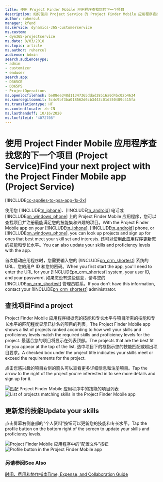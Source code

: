 ```yaml
---
title: 使用 Project Finder Mobile 应用程序查找您的下一个项目
description: 如何使用 Project Service 的 Project Finder Mobile 应用程序查找您的下一个项目
author: ruhercul
manager: kfend
ms.service: dynamics-365-customerservice
ms.custom:
- dyn365-projectservice
ms.date: 8/03/2018
ms.topic: article
ms.author: ruhercul
audience: Admin
search.audienceType:
- admin
- customizer
- enduser
search.app:
- D365CE
- D365PS
- ProjectOperations
ms.openlocfilehash: be88ee348d11347365ddad28516a0d4bc02b4634
ms.sourcegitcommit: 5c4c9bf3ba018562d6cb3443c01d550489c415fa
ms.translationtype: HT
ms.contentlocale: zh-CN
ms.lasthandoff: 10/16/2020
ms.locfileid: "4072708"
---
```

# <a name="find-your-next-project-with-the-project-finder-mobile-app-project-service"></a><span data-ttu-id="1b60a-103">使用 Project Finder Mobile 应用程序查找您的下一个项目 (Project Service)</span><span class="sxs-lookup"><span data-stu-id="1b60a-103">Find your next project with the Project Finder Mobile app (Project Service)</span></span>

[!INCLUDE[cc-applies-to-psa-app-1x-2x](../includes/cc-applies-to-psa-app-1x-2x.md)]

<span data-ttu-id="1b60a-104">使用您 [!INCLUDE[tn_iphone](../includes/tn-iphone.md)]、[!INCLUDE[tn_android](../includes/tn-android.md)] 电话或 [!INCLUDE[pn_windows_phone](../includes/pn-windows-phone.md)] 上的 Project Finder Mobile 应用程序，您可以查找项目并注册最能满足您的技能集和兴趣的项目。</span><span class="sxs-lookup"><span data-stu-id="1b60a-104">With the Project Finder Mobile app on your [!INCLUDE[tn_iphone](../includes/tn-iphone.md)], [!INCLUDE[tn_android](../includes/tn-android.md)] phone, or [!INCLUDE[pn_windows_phone](../includes/pn-windows-phone.md)], you can look up projects and sign up for ones that best meet your skill set and interests.</span></span> <span data-ttu-id="1b60a-105">还可以使用此应用程序更新您的技能和专长水平。</span><span class="sxs-lookup"><span data-stu-id="1b60a-105">You can also update your skills and proficiency levels with the app.</span></span>  
  
 <span data-ttu-id="1b60a-106">首次启动应用程序时，您需要输入您的 [!INCLUDE[pn_crm_shortest](../includes/pn-crm-shortest.md)] 系统的 URL、您的用户 ID 和您的密码。</span><span class="sxs-lookup"><span data-stu-id="1b60a-106">When you first start the app, you'll need to enter the URL for your [!INCLUDE[pn_crm_shortest](../includes/pn-crm-shortest.md)] system, your user ID, and your password.</span></span> <span data-ttu-id="1b60a-107">如果您没有这些信息，请与您的 [!INCLUDE[pn_crm_shortest](../includes/pn-crm-shortest.md)] 管理员联系。</span><span class="sxs-lookup"><span data-stu-id="1b60a-107">If you don't have this information,  contact your [!INCLUDE[pn_crm_shortest](../includes/pn-crm-shortest.md)] administrator.</span></span>  
  
## <a name="find-a-project"></a><span data-ttu-id="1b60a-108">查找项目</span><span class="sxs-lookup"><span data-stu-id="1b60a-108">Find a project</span></span>  
 <span data-ttu-id="1b60a-109">Project Finder Mobile 应用程序根据您的技能和专长水平与项目所需的技能和专长水平的匹配程度显示已排名的项目的列表。</span><span class="sxs-lookup"><span data-stu-id="1b60a-109">The Project Finder Mobile app shows a list of projects ranked according to how well your skills and proficiency levels match the required skills and proficiency levels for the project.</span></span> <span data-ttu-id="1b60a-110">最适合您的项目将显示在列表顶部。</span><span class="sxs-lookup"><span data-stu-id="1b60a-110">The projects that are the best fit for you appear at the top of the list.</span></span> <span data-ttu-id="1b60a-111">选中项目下的框指示您的技能匹配或超出项目要求。</span><span class="sxs-lookup"><span data-stu-id="1b60a-111">A checked box under the project title indicates your skills meet or exceed the requirements for the project.</span></span>  
  
 <span data-ttu-id="1b60a-112">点击您感兴趣的项目右侧的箭头可以查看更多详细信息和注册项目。</span><span class="sxs-lookup"><span data-stu-id="1b60a-112">Tap the arrow to the right of the project you're interested in to see more details and sign up for it.</span></span>  
  
 <span data-ttu-id="1b60a-113">![匹配 Project Finder Mobile 应用程序中的技能的项目列表](../psa/media/project-service-project-finder-list.png "匹配 Project Finder Mobile 应用程序中的技能的项目列表")</span><span class="sxs-lookup"><span data-stu-id="1b60a-113">![List of projects matching skills in the Project Finder Mobile app](../psa/media/project-service-project-finder-list.png "List of projects matching skills in the Project Finder Mobile app")</span></span>  
  
## <a name="update-your-skills"></a><span data-ttu-id="1b60a-114">更新您的技能</span><span class="sxs-lookup"><span data-stu-id="1b60a-114">Update your skills</span></span>  
 <span data-ttu-id="1b60a-115">点击屏幕右侧底部的“个人资料”按钮可以更新您的技能和专长水平。</span><span class="sxs-lookup"><span data-stu-id="1b60a-115">Tap the profile button on the bottom right of the screen to update your skills and proficiency levels.</span></span>  
  
 <span data-ttu-id="1b60a-116">![Project Finder Mobile 应用程序中的“配置文件”按钮](../psa/media/project-service-project-finder-profile.png "Project Finder Mobile 应用程序中的“配置文件”按钮")</span><span class="sxs-lookup"><span data-stu-id="1b60a-116">![Profile button in the Project Finder Mobile app](../psa/media/project-service-project-finder-profile.png "Profile button in the Project Finder Mobile app")</span></span>  
  
### <a name="see-also"></a><span data-ttu-id="1b60a-117">另请参阅</span><span class="sxs-lookup"><span data-stu-id="1b60a-117">See Also</span></span>  
 [<span data-ttu-id="1b60a-118">时间、费用和协作指南</span><span class="sxs-lookup"><span data-stu-id="1b60a-118">Time, Expense, and Collaboration Guide</span></span>](../psa/time-expense-collaboration-guide.md)
